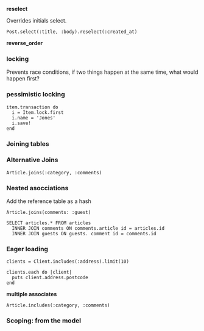 **reselect**

Overrides initials select.

```
Post.select(:title, :body).reselect(:created_at)
```

**reverse_order**

### locking
Prevents race conditions, if two things happen at the same time, what would happen first?

### pessimistic locking

```
item.transaction do
  i = Item.lock.first
  i.name = 'Jones'
  i.save!
end
```

### Joining tables

### Alternative Joins

```
Article.joins(:category, :comments)
```

### Nested asocciations
Add the reference table as a hash

```
Article.joins(comments: :guest)
```

```
SELECT articles.* FROM articles
  INNER JOIN comments ON comments.article id = articles.id
  INNER JOIN guests ON guests. comment id = comments.id
```

### Eager loading

```
clients = Client.includes(:address).limit(10)

clients.each do |client|
  puts client.address.postcode
end
```

**multiple associates**

```
Article.includes(:category, :comments)
```

### Scoping: from the model
